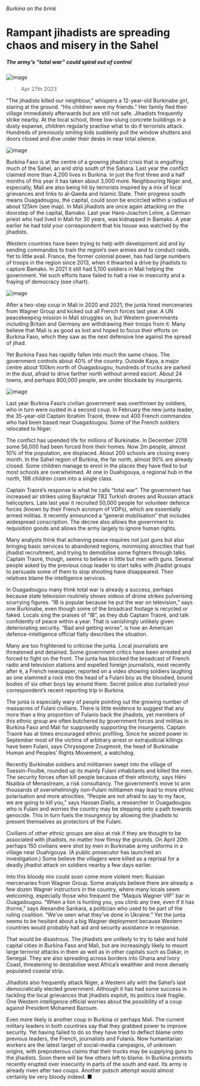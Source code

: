 ###### Burkina on the brink
# Rampant jihadists are spreading chaos and misery in the Sahel 
##### The army’s “total war” could spiral out of control 
![image](images/20230429_MAP502.jpg) 
> Apr 27th 2023 
“The jihadists killed our neighbour,” whispers a 12-year-old Burkinabe girl, staring at the ground. “His children were my friends.” Her family fled their village immediately afterwards but are still not safe. Jihadists frequently strike nearby. At the local school, three low-slung concrete buildings in a dusty expanse, children regularly practise what to do if terrorists attack. Hundreds of previously smiling kids suddenly pull the window shutters and doors closed and dive under their desks in near total silence. 
![image](images/20230429_MAM902.png) 

Burkina Faso is at the centre of a growing jihadist crisis that is engulfing much of the Sahel, an arid strip south of the Sahara. Last year the conflict claimed more than 4,200 lives in Burkina. In just the first three and a half months of this year it has taken about 3,000 more. Neighbouring Niger and, especially, Mali are also being hit by terrorists inspired by a mix of local grievances and links to al-Qaeda and Islamic State. Their progress south means Ouagadougou, the capital, could soon be encircled within a radius of about 125km (see map). In Mali jihadists are once again attacking on the doorstep of the capital, Bamako. Last year Hans-Joachim Lohre, a German priest who had lived in Mali for 30 years, was kidnapped in Bamako. A year earlier he had told your correspondent that his house was watched by the jihadists. 
Western countries have been trying to help with development aid and by sending commandos to train the region’s own armies and to conduct raids. Yet to little avail. France, the former colonial power, has had large numbers of troops in the region since 2013, when it thwarted a drive by jihadists to capture Bamako. In 2021 it still had 5,100 soldiers in Mali helping the government. Yet such efforts have failed to halt a rise in insecurity and a fraying of democracy (see chart). 
![image](images/20230429_MAC846.png) 

After a two-step coup in Mali in 2020 and 2021, the junta hired mercenaries from Wagner Group and kicked out all French forces last year. A UN peacekeeping mission in Mali struggles on, but Western governments including Britain and Germany are withdrawing their troops from it. Many believe that Mali is as good as lost and hoped to focus their efforts on Burkina Faso, which they saw as the next defensive line against the spread of jihad.
Yet Burkina Faso has rapidly fallen into much the same chaos. The government controls about 40% of the country. Outside Kaya, a major centre about 100km north of Ouagadougou, hundreds of trucks are parked in the dust, afraid to drive farther north without armed escort. About 24 towns, and perhaps 800,000 people, are under blockade by insurgents.
![image](images/20230429_MAC847.png) 

Last year Burkina Faso’s civilian government was overthrown by soldiers, who in turn were ousted in a second coup. In February the new junta leader, the 35-year-old Captain Ibrahim Traoré, threw out 400 French commandos who had been based near Ouagadougou. Some of the French soldiers relocated to Niger. 
The conflict has upended life for millions of Burkinabe. In December 2018 some 56,000 had been forced from their homes. Now 2m people, almost 10% of the population, are displaced. About 200 schools are closing every month. In the Sahel region of Burkina, the far north, almost 90% are already closed. Some children manage to enrol in the places they have fled to but most schools are overwhelmed. At one in Ouahigouya, a regional hub in the north, 198 children cram into a single class. 
Captain Traoré’s response is what he calls “total war”. The government has increased air strikes using Bayraktar TB2 Turkish drones and Russian attack helicopters. Late last year it recruited 50,000 people for volunteer defence forces (known by their French acronym of VDPs), which are essentially armed militias. It recently announced a “general mobilisation” that includes widespread conscription. The decree also allows the government to requisition goods and allows the army largely to ignore human rights. 
Many analysts think that achieving peace requires not just guns but also bringing basic services to abandoned regions, minimising atrocities that fuel jihadist recruitment, and trying to demobilise some fighters through talks. Captain Traoré, though, seems to believe in little but men with guns. Several people asked by the previous coup leader to start talks with jihadist groups to persuade some of them to stop shooting have disappeared. Their relatives blame the intelligence services. 
In Ouagadougou many think total war is already a success, perhaps because state television routinely shows videos of drone strikes pulverising scurrying figures. “IB is popular because he put the war on television,” says one Burkinabe, even though some of the broadcast footage is recycled or faked. Locals sing the praises of “IB”, as they dub Captain Traoré, and talk confidently of peace within a year. That is vanishingly unlikely given deteriorating security. “Bad and getting worse”, is how an American defence-intelligence official flatly describes the situation.
Many are too frightened to criticise the junta. Local journalists are threatened and detained. Some government critics have been arrested and forced to fight on the front. The junta has blocked the broadcast of French radio and television stations and expelled foreign journalists, most recently after é, a French newspaper, reported on a video showing soldiers laughing as one slammed a rock into the head of a Fulani boy as the bloodied, bound bodies of six other boys lay around them. Secret police also curtailed your correspondent’s recent reporting trip in Burkina.
The junta is especially wary of people pointing out the growing number of massacres of Fulani civilians. There is little evidence to suggest that any more than a tiny proportion of Fulanis back the jihadists, yet members of this ethnic group are often butchered by government forces and militias in Burkina Faso and Mali for supposedly supporting the insurgents. Captain Traoré has at times encouraged ethnic profiling. Since he seized power in September most of the victims of arbitrary arrest or extrajudicial killings have been Fulani, says Chrysogone Zougmoré, the head of Burkinabe Human and Peoples’ Rights Movement, a watchdog.
Recently Burkinabe soldiers and militiamen swept into the village of Toessin-Foulbè, rounded up its mainly Fulani inhabitants and killed the men. The security forces often kill people because of their ethnicity, says Héni Nsaibia of Menastream, a risk consultancy. The government’s move to arm thousands of overwhelmingly non-Fulani militiamen may lead to more ethnic polarisation and more atrocities. “People are not afraid to say to my face, we are going to kill you,” says Hassan Diallo, a researcher in Ouagadougou who is Fulani and worries the country may be stepping onto a path towards genocide. This in turn fuels the insurgency by allowing the jihadists to present themselves as protectors of the Fulani. 
Civilians of other ethnic groups are also at risk if they are thought to be associated with jihadists, no matter how flimsy the grounds. On April 20th perhaps 150 civilians were shot by men in Burkinabe army uniforms in a village near Ouahigouya. (A public prosecutor has launched an investigation.) Some believe the villagers were killed as a reprisal for a deadly jihadist attack on soldiers nearby a few days earlier. 
Into this bloody mix could soon come more violent men: Russian mercenaries from Wagner Group. Some analysts believe there are already a few dozen Wagner instructors in the country, where many locals seem welcoming, especially those who frequent the “Maquis Wagner VIP” bar in Ouagadougou. “When a lion is hunting you, you climb any tree, even if it has thorns,” says Alexandre Sankara, a politician who used to be part of the ruling coalition. “We’ve seen what they’ve done in Ukraine.” Yet the junta seems to be hesitant about a big Wagner deployment because Western countries would probably halt aid and security assistance in response. 
That would be disastrous. The jihadists are unlikely to try to take and hold capital cities in Burkina Faso and Mali, but are increasingly likely to mount large terrorist attacks in them as well as in other capitals such as Dakar, in Senegal. They are also spreading across borders into Ghana and Ivory Coast, threatening to destabilise west Africa’s wealthier and more densely populated coastal strip. 
Jihadists also frequently attack Niger, a Western ally with the Sahel’s last democratically elected government. Although it has had some success in tackling the local grievances that jihadists exploit, its politics look fragile. One Western intelligence official worries about the possibility of a coup against President Mohamed Bazoum. 
Even more likely is another coup in Burkina or perhaps Mali. The current military leaders in both countries say that they grabbed power to improve security. Yet having failed to do so they have tried to deflect blame onto previous leaders, the French, journalists and Fulanis. Now humanitarian workers are the latest target of social-media campaigns, of unknown origins, with preposterous claims that their trucks may be supplying guns to the jihadists. Soon there will be few others left to blame. In Burkina protests recently erupted over insecurity in parts of the south and east. Its army is already riven after two coups. Another putsch attempt would almost certainly be very bloody indeed. ■
